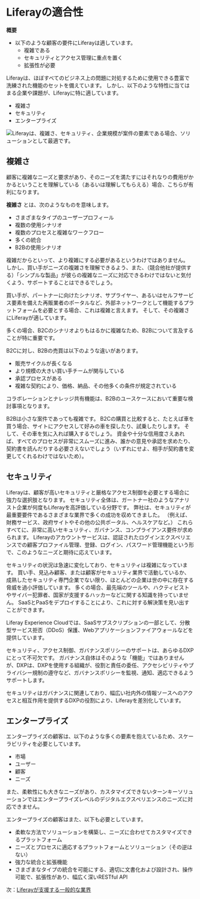 # Liferayの適合性

**概要**

* 以下のような顧客の要件にLiferayは適しています。
  * 複雑である
  * セキュリティとアクセス管理に重点を置く
  * 拡張性が必要

Liferayは、ほぼすべてのビジネス上の問題に対処するために使用できる豊富で洗練された機能のセットを備えています。 しかし、以下のような特性に当てはまる企業や課題が、Liferayに特に適しています。

* 複雑さ
* セキュリティ
* エンタープライズ

![Liferayは、複雑さ、セキュリティ、企業規模が案件の要素である場合、ソリューションとして最適です。](./where-liferay-shines/images/01.png)

## 複雑さ

顧客に複雑なニーズと要求があり、そのニーズを満たすにはそれなりの費用がかかるということを理解している（あるいは理解してもらえる）場合、こちらが有利になります。

**複雑さ** とは、次のようなものを意味します。

* さまざまなタイプのユーザープロフィール
* 複数の使用シナリオ
* 複数のプロセスと複雑なワークフロー
* 多くの統合
* B2Bの使用シナリオ

複雑だからといって、より複雑にする必要があるというわけではありません。 しかし、買い手がニーズの複雑さを理解できるよう、また、（競合他社が提供する）「シンプルな製品」が彼らの複雑なニーズに対応できるわけではないと気付くよう、サポートすることはできるでしょう。

買い手が、パートナーに向けたシナリオ、サプライヤー、あるいはセルフサービス要素を備えた再販業者のポータルなど、外部ネットワークとして機能するプラットフォームを必要とする場合、これは複雑と言えます。 そして、その複雑さにLiferayが適しています。

多くの場合、B2Cのシナリオよりもはるかに複雑なため、B2Bについて言及することが特に重要です。

B2Cに対し、B2Bの売買は以下のような違いがあります。

* 販売サイクルが長くなる
* より規模の大きい買い手チームが関与している
* 承認プロセスがある
* 複雑な契約により、価格、納品、その他多くの条件が規定されている

コラボレーションとナレッジ共有機能は、B2Bのユースケースにおいて重要な検討事項となります。

B2Bは小さな案件であっても複雑です。 B2Cの購買と比較すると、たとえば車を買う場合、サイトにアクセスして好みの車を探したり、試乗したりします。 そして、その車を気に入れば購入するでしょう。 資金や十分な信用度さえあれば、すべてのプロセスが非常にスムーズに進み、誰かの意見や承認を求めたり、契約書を読んだりする必要さえないでしょう（いずれにせよ、相手が契約書を変更してくれるわけではないため）。

## セキュリティ

Liferayは、顧客が高いセキュリティと厳格なアクセス制御を必要とする場合に強力な選択肢となります。 セキュリティ全体は、ガートナー社のようなアナリスト企業が何度もLiferayを高評価している分野です。 弊社は、セキュリティが最重要要件であるさまざまな業界で多くの成功を収めてきました。 （例えば、財務サービス、政府サイトやその他の公共ポータル、ヘルスケアなど。） これらすべてに、非常に高いセキュリティ、ガバナンス、コンプライアンス要件が求められます。 Liferayのアカウントサービスは、認証されたログインエクスペリエンスでの顧客プロファイル管理、登録、ログイン、パスワード管理機能という形で、このようなニーズと期待に応えています。

セキュリティの状況は急速に変化しており、セキュリティは複雑になっています。 買い手、見込み顧客、または顧客がセキュリティ業界で活動しているか、成熟したセキュリティ専門企業でない限り、ほとんどの企業は世の中に存在する脅威を過小評価しています。 多くの場合、最先端のツールや、ハクティビストやサイバー犯罪者、国家が支援するハッカーなどに関する知識を持っていません。 SaaSとPaaSをデプロイすることにより、これに対する解決策を見い出すことができます。

Liferay Experience Cloudでは、SaaSサブスクリプションの一部として、分散型サービス拒否（DDoS）保護、Webアプリケーションファイアウォールなどを提供しています。

セキュリティ、アクセス制御、ガバナンスポリシーのサポートは、あらゆるDXPにとって不可欠です。 ガバナンス自体はそのような「機能」ではありませんが、DXPは、DXPを使用する組織が、役割と責任の委任、アクセシビリティやプライバシー規制の遵守など、ガバナンスポリシーを監視、通知、適応できるようサポートします。

セキュリティはガバナンスに関連しており、幅広い社内外の情報ソースへのアクセスと相互作用を提供するDXPの役割により、Liferayを差別化しています。

## エンタープライズ

エンタープライズの顧客は、以下のような多くの要素を抱えているため、スケーラビリティを必要としています。

* 市場
* ユーザー
* 顧客
* ニーズ

また、柔軟性にも大きなニーズがあり、カスタマイズできないターンキーソリューションではエンタープライズレベルのデジタルエクスペリエンスのニーズに対応できません。

エンタープライズの顧客はまた、以下も必要としています。

* 柔軟な方法でソリューションを構築し、ニーズに合わせてカスタマイズできるプラットフォーム
* ニーズとプロセスに適応するプラットフォームとソリューション（その逆はない）
* 強力な統合と拡張機能
* さまざまなタイプの統合を可能にする、適切に文書化および設計され、操作可能で、拡張性があり、幅広く深いRESTful API

次：[Liferayが支援する一般的な業界](./target-industries.md)
